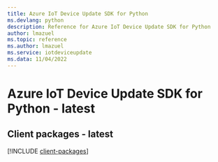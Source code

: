 ```yaml
---
title: Azure IoT Device Update SDK for Python
ms.devlang: python
description: Reference for Azure IoT Device Update SDK for Python
author: lmazuel
ms.topic: reference
ms.author: lmazuel
ms.service: iotdeviceupdate
ms.data: 11/04/2022
---
```

# Azure IoT Device Update SDK for Python - latest

## Client packages - latest
[!INCLUDE [client-packages](iot-device-update-client-index.md)]